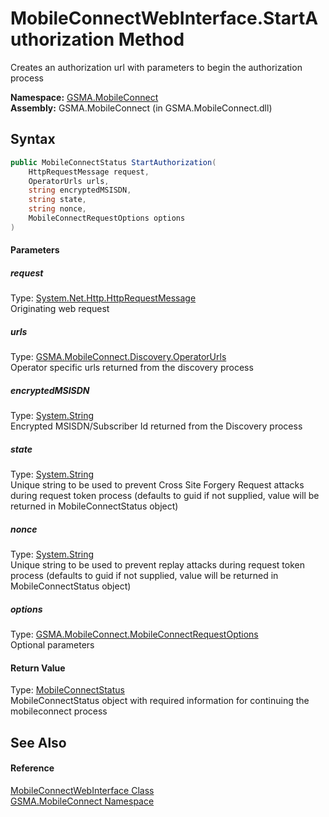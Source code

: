 MobileConnectWebInterface.StartAuthorization Method
===================================================
Creates an authorization url with parameters to begin the authorization process

**Namespace:** [GSMA.MobileConnect][1]  
**Assembly:** GSMA.MobileConnect (in GSMA.MobileConnect.dll)

Syntax
------

```csharp
public MobileConnectStatus StartAuthorization(
	HttpRequestMessage request,
	OperatorUrls urls,
	string encryptedMSISDN,
	string state,
	string nonce,
	MobileConnectRequestOptions options
)
```

#### Parameters

##### *request*
Type: [System.Net.Http.HttpRequestMessage][2]  
Originating web request

##### *urls*
Type: [GSMA.MobileConnect.Discovery.OperatorUrls][3]  
Operator specific urls returned from the discovery process

##### *encryptedMSISDN*
Type: [System.String][4]  
Encrypted MSISDN/Subscriber Id returned from the Discovery process

##### *state*
Type: [System.String][4]  
Unique string to be used to prevent Cross Site Forgery Request attacks during request token process (defaults to guid if not supplied, value will be returned in MobileConnectStatus object)

##### *nonce*
Type: [System.String][4]  
Unique string to be used to prevent replay attacks during request token process (defaults to guid if not supplied, value will be returned in MobileConnectStatus object)

##### *options*
Type: [GSMA.MobileConnect.MobileConnectRequestOptions][5]  
Optional parameters

#### Return Value
Type: [MobileConnectStatus][6]  
MobileConnectStatus object with required information for continuing the mobileconnect process

See Also
--------

#### Reference
[MobileConnectWebInterface Class][7]  
[GSMA.MobileConnect Namespace][1]  

[1]: ../README.md
[2]: http://msdn.microsoft.com/en-us/library/hh159020
[3]: ../../GSMA.MobileConnect.Discovery/OperatorUrls/README.md
[4]: http://msdn.microsoft.com/en-us/library/s1wwdcbf
[5]: ../MobileConnectRequestOptions/README.md
[6]: ../MobileConnectStatus/README.md
[7]: README.md
[8]: ../../_icons/Help.png